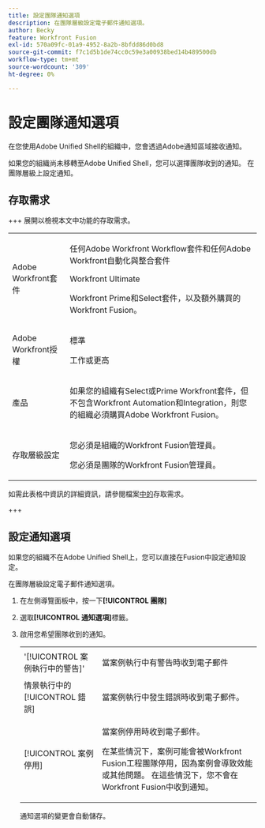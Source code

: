 ```yaml
---
title: 設定團隊通知選項
description: 在團隊層級設定電子郵件通知選項。
author: Becky
feature: Workfront Fusion
exl-id: 570a09fc-01a9-4952-8a2b-8bfdd86d0bd8
source-git-commit: f7c1d5b1de74cc0c59e3a00938bed14b489500db
workflow-type: tm+mt
source-wordcount: '309'
ht-degree: 0%

---
```


# 設定團隊通知選項

在您使用Adobe Unified Shell的組織中，您會透過Adobe通知區域接收通知。

如果您的組織尚未移轉至Adobe Unified Shell，您可以選擇團隊收到的通知。 在團隊層級上設定通知。

## 存取需求

+++ 展開以檢視本文中功能的存取需求。

<table style="table-layout:auto">
 <col> 
 <col> 
 <tbody> 
  <tr> 
   <td role="rowheader">Adobe Workfront套件</td> 
   <td> <p>任何Adobe Workfront Workflow套件和任何Adobe Workfront自動化與整合套件</p><p>Workfront Ultimate</p><p>Workfront Prime和Select套件，以及額外購買的Workfront Fusion。</p> </td> 
  </tr> 
  <tr data-mc-conditions=""> 
   <td role="rowheader">Adobe Workfront授權</td> 
   <td> <p>標準</p><p>工作或更高</p> </td> 
  </tr> 
  <tr> 
   <td role="rowheader">產品</td> 
   <td>
   <p>如果您的組織有Select或Prime Workfront套件，但不包含Workfront Automation和Integration，則您的組織必須購買Adobe Workfront Fusion。</li></ul>
   </td> 
  </tr>
  <tr data-mc-conditions=""> 
   <td role="rowheader">存取層級設定</td> 
   <td> 
     <p>您必須是組織的Workfront Fusion管理員。</p>
     <p>您必須是團隊的Workfront Fusion管理員。</p>
   </td> 
  </tr> 
 </tbody> 
</table>

如需此表格中資訊的詳細資訊，請參閱檔案[中的](/help/workfront-fusion/references/licenses-and-roles/access-level-requirements-in-documentation.md)存取需求。

+++

## 設定通知選項

如果您的組織不在Adobe Unified Shell上，您可以直接在Fusion中設定通知設定。

在團隊層級設定電子郵件通知選項。

1. 在左側導覽面板中，按一下&#x200B;**[!UICONTROL 團隊]**
1. 選取&#x200B;**[!UICONTROL 通知選項]**&#x200B;標籤。
1. 啟用您希望團隊收到的通知。

   <table style="table-layout:auto"> 
    <col> 
    <col> 
    <tbody> 
     <tr> 
      <td role="rowheader">'[!UICONTROL 案例執行中的警告]'</td> 
      <td> <p>當案例執行中有警告時收到電子郵件</p> </td> 
     </tr> 
     <tr> 
      <td role="rowheader">情景執行中的[!UICONTROL 錯誤]</td> 
      <td>當案例執行中發生錯誤時收到電子郵件。</td> 
     </tr> 
     <tr> 
      <td role="rowheader"> <p>[!UICONTROL 案例停用]</p> </td> 
      <td><p>當案例停用時收到電子郵件。</p><p>在某些情況下，案例可能會被Workfront Fusion工程團隊停用，因為案例會導致效能或其他問題。 在這些情況下，您不會在Workfront Fusion中收到通知。 </p></td>

</tr>
</tbody>
</table>

通知選項的變更會自動儲存。
